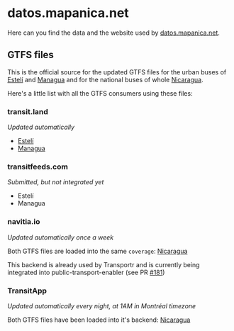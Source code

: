 # datos.mapanica.net

Here can you find the data and the website used by [datos.mapanica.net](https://datos.mapanica.net).

## GTFS files

This is the official source for the updated GTFS files for the urban buses of [Estelí](ni-esteli-gtfs.zip) and [Managua](ni-managua-gtfs.zip) and for the national buses of whole [Nicaragua](ni-gtfs.zip).

Here's a little list with all the GTFS consumers using these files:

### transit.land

_Updated automatically_

* [Estelí](https://transit.land/feed-registry/operators/o-d46d6-nicaragua~estel%C3%AD)
* [Managua](https://transit.land/feed-registry/operators/o-d44t-nicaragua~institutoreguladordeltransportedelmunicipiodemanagua)

### transitfeeds.com

_Submitted, but not integrated yet_

* Estelí
* Managua

### navitia.io

_Updated automatically once a week_

Both GTFS files are loaded into the same `coverage`: [Nicaragua](http://api.navitia.io/v1/coverage/ni)

This backend is already used by Transportr and is currently being integrated into public-transport-enabler (see PR [#181](/schildbach/public-transport-enabler/pull/181))

### TransitApp

_Updated automatically every night, at 1AM in Montréal timezone_

Both GTFS files have been loaded into it's backend: [Nicaragua](https://transitapp.com/region/managua)

